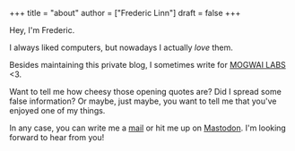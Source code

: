+++
title = "about"
author = ["Frederic Linn"]
draft = false
+++

Hey, I'm Frederic.

I always liked computers, but nowadays I actually _love_ them.

Besides maintaining this private blog, I sometimes write for [MOGWAI LABS](https://mogwailabs.de/en/blog/) &lt;3.

Want to tell me how cheesy those opening quotes are? Did I spread some false information? Or maybe, just maybe, you want to tell me that you've enjoyed one of my things.

In any case, you can write me a [mail](mailto:frederic@gebir.ge) or hit me up on [Mastodon](https://infosec.exchange/@GEBIRGE). I'm looking forward to hear from you!
